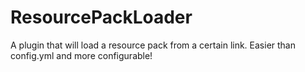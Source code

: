 # ResourcePackLoader

A plugin that will load a resource pack from a certain link. Easier than config.yml and more configurable!
